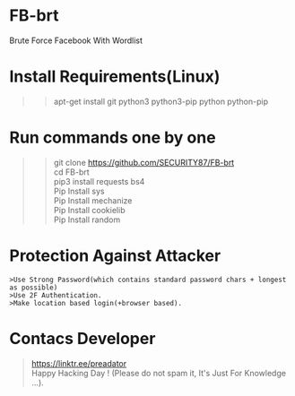 # FB-brt
Brute Force Facebook With Wordlist
# Install Requirements(Linux)
>> apt-get install git python3 python3-pip python python-pip
# Run commands one by one
>> git clone https://github.com/SECURITY87/FB-brt <br>
>> cd FB-brt <br>
>> pip3 install requests bs4<br>
>> Pip Install sys<br>
>> Pip Install mechanize<br>
>> Pip Install cookielib<br>
>> Pip Install random
# Protection Against Attacker

    >Use Strong Password(which contains standard password chars + longest as possible)
    >Use 2F Authentication.
    >Make location based login(+browser based).
# Contacs Developer
 > https://linktr.ee/preadator<br>
 Happy Hacking Day ! (Please do not spam it, It's Just For Knowledge ...).



